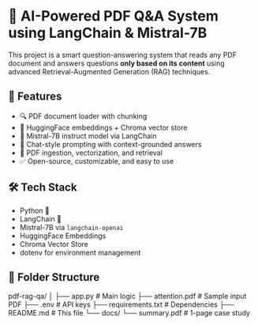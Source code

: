 # 🧠 AI-Powered PDF Q&A System using LangChain & Mistral-7B

This project is a smart question-answering system that reads any PDF document and answers questions **only based on its content** using advanced Retrieval-Augmented Generation (RAG) techniques.

## 🚀 Features

- 🔍 PDF document loader with chunking
- 🧠 HuggingFace embeddings + Chroma vector store
- 💬 Mistral-7B instruct model via LangChain
- 🤖 Chat-style prompting with context-grounded answers
- 🧾 PDF ingestion, vectorization, and retrieval
- ✅ Open-source, customizable, and easy to use

## 🛠️ Tech Stack

- Python 🐍
- LangChain 🦜
- Mistral-7B via `langchain-openai`
- HuggingFace Embeddings
- Chroma Vector Store
- dotenv for environment management

## 📂 Folder Structure

pdf-rag-qa/
│
├── app.py # Main logic
├── attention.pdf # Sample input PDF
├── .env # API keys
├── requirements.txt # Dependencies
├── README.md # This file
└── docs/
└── summary.pdf # 1-page case study
